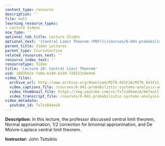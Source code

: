 ```yaml
---
content_type: resource
description: ''
file: null
learning_resource_types:
- Lecture Videos
ocw_type: ''
optional_tab_title: Lecture Slides
optional_text: '[Central Limit Theorem (PDF)](/courses/6-041-probabilistic-systems-analysis-and-applied-probability-fall-2010/resources/mit6_041f10_l20)'
parent_title: Video Lectures
parent_type: CourseSection
related_resources_text: ''
resource_index_text: ''
resourcetype: Video
title: 'Lecture 20: Central Limit Theorem'
uid: 1883562e-fe0a-b184-b22d-728223c8e4e6
video_files:
  archive_url: http://www.archive.org/download/MIT6.041F10/MIT6_041F11_lec20_300k.mp4
  video_captions_file: /courses/6-041-probabilistic-systems-analysis-and-applied-probability-fall-2010/06d6af1f5573545486ad810ea78739a2_Tx7zzD4aeiA.vtt
  video_thumbnail_file: https://img.youtube.com/vi/Tx7zzD4aeiA/default.jpg
  video_transcript_file: /courses/6-041-probabilistic-systems-analysis-and-applied-probability-fall-2010/2598e91b26fc02930b96b97e4d563426_Tx7zzD4aeiA.pdf
video_metadata:
  youtube_id: Tx7zzD4aeiA
---
```


**Description:** In this lecture, the professor discussed central limit theorem, Normal approximation, 1/2 correction for binomial approximation, and De Moivre–Laplace central limit theorem.

**Instructor:** John Tsitsiklis